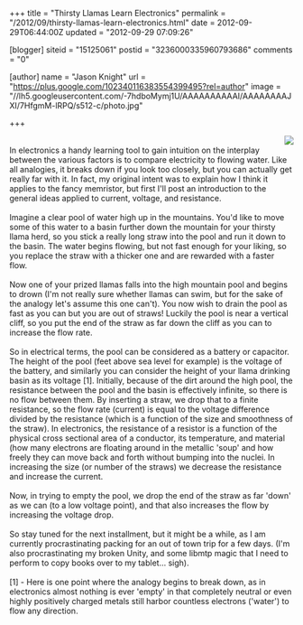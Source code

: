 +++
title = "Thirsty Llamas Learn Electronics"
permalink = "/2012/09/thirsty-llamas-learn-electronics.html"
date = 2012-09-29T06:44:00Z
updated = "2012-09-29 07:09:26"

[blogger]
siteid = "15125061"
postid = "3236000335960793686"
comments = "0"

[author]
name = "Jason Knight"
url = "https://plus.google.com/102340116383554399495?rel=author"
image = "//lh5.googleusercontent.com/-7hdboMymj1U/AAAAAAAAAAI/AAAAAAAAJXI/7HfgmM-lRPQ/s512-c/photo.jpg"

+++

<div class="css-full-post-content js-full-post-content">
<a href="http://3.bp.blogspot.com/--F_krI3AJps/UGaYoYLP5PI/AAAAAAAACN0/IqCfnY-njCI/s1600/2690_wpm_lowres.jpg" style="clear: right; float: right; margin-bottom: 1em; margin-left: 1em;"><img border="0" src="http://3.bp.blogspot.com/--F_krI3AJps/UGaYoYLP5PI/AAAAAAAACN0/IqCfnY-njCI/s320/2690_wpm_lowres.jpg" /></a><br />In electronics a handy learning tool to gain intuition on the interplay between the various factors is to compare electricity to flowing water. Like all analogies, it breaks down if you look too closely, but you can actually get really far with it. In fact, my original intent was to explain how I think it applies to the fancy memristor, but first I'll post an introduction to the general ideas applied to current, voltage, and resistance.<br /><br />Imagine a clear pool of water high up in the mountains. You'd like to move some of this water to a basin further down the mountain for your thirsty llama herd, so you stick a really long straw into the pool and run it down to the basin. The water begins flowing, but not fast enough for your liking, so you replace the straw with a thicker one and are rewarded with a faster flow.&nbsp;<div><br />Now one of your prized llamas falls into the high mountain pool and begins to drown (I'm not really sure whether llamas can swim, but for the sake of the analogy let's assume this one can't). You now wish to drain the pool as fast as you can but you are out of straws! Luckily the pool is near a vertical cliff, so you put the end of the straw as far down the cliff as you can to increase the flow rate.<br /><br />So in electrical terms, the pool can be considered as a battery or capacitor. The height of the pool (feet above sea level for example) is the voltage of the battery, and similarly you can consider the height of your llama drinking basin as its voltage [1]. Initially, because of the dirt around the high pool, the resistance between the pool and the basin is effectively infinite, so there is no flow between them. By inserting a straw, we drop that to a finite resistance, so the flow rate (current) is equal to the voltage difference divided by the resistance (which is a function of the size and smoothness of the straw). In electronics, the resistance of a resistor is a function of the physical cross sectional area of a conductor, its temperature, and material (how many electrons are floating around in the metallic 'soup' and how freely they can move back and forth without bumping into the nuclei. In increasing the size (or number of the straws) we decrease the resistance and increase the current. <br /><br />Now, in trying to empty the pool, we drop the end of the straw as far 'down' as we can (to a low voltage point), and that also increases the flow by increasing the voltage drop.<br /><br />So stay tuned for the next installment, but it might be a while, as I am currently procrastinating packing for an out of town trip for a few days. (I'm also procrastinating my broken Unity, and some libmtp magic that I need to perform to copy books over to my tablet... sigh). <br /><br />[1] - Here is one point where the analogy begins to break down, as in electronics almost nothing is ever 'empty' in that completely neutral or even highly positively charged metals still harbor countless electrons ('water') to flow any direction. <br /><br /></div>
</div>
